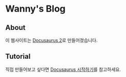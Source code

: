 # Wanny's Blog

## About

이 웹사이트는 [Docusaurus 2](https://docusaurus.io/)로 만들어졌습니다.

## Tutorial

직접 만들어보고 싶다면 [Docusaurus 시작하기](https://0420syj.github.io/docs/docusaurus-tutorial/intro)를 참고하세요.
